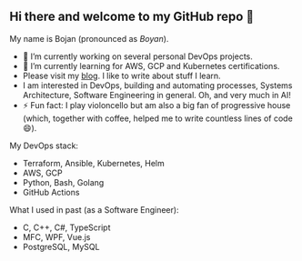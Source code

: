 ## Hi there and welcome to my GitHub repo 👋

<!--
**BojanKomazec/BojanKomazec** is a ✨ _special_ ✨ repository because its `README.md` (this file) appears on your GitHub profile.
- 👯 I’m looking to collaborate on 
- 🤔 I’m looking for help with ...
- 💬 Ask me about anything related to DevOps or software engineering.
- 📫 How to reach me: 
- 😄 Pronouns: ...
- ⚡ Fun fact: ...
-->

My name is Bojan (pronounced as _Boyan_).

- 🔭 I’m currently working on several personal DevOps projects. 
- 🌱 I’m currently learning for AWS, GCP and Kubernetes certifications.
- Please visit my [blog](https://www.bojankomazec.com). I like to write about stuff I learn.
- I am interested in DevOps, building and automating processes, Systems Architecture, Software Engineering in general. Oh, and very much in AI!
- ⚡ Fun fact: I play violoncello but am also a big fan of progressive house (which, together with coffee, helped me to write countless lines of code 😄). 
 
My DevOps stack:
- Terraform, Ansible, Kubernetes, Helm
- AWS, GCP
- Python, Bash, Golang
- GitHub Actions

What I used in past (as a Software Engineer):
- C, C++, C#, TypeScript
- MFC, WPF, Vue.js
- PostgreSQL, MySQL
